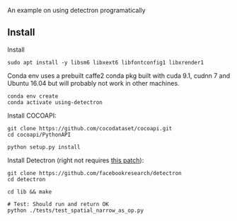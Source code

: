
An example on using detectron programatically

## Install

Install

```
sudo apt install -y libsm6 libxext6 libfontconfig1 libxrender1
```


Conda env uses a prebuilt caffe2 conda pkg built with cuda 9.1, cudnn 7 and Ubuntu 16.04 but will probably not work in other machines.

```
conda env create
conda activate using-detectron
```

Install COCOAPI:

```
git clone https://github.com/cocodataset/cocoapi.git
cd cocoapi/PythonAPI

python setup.py install
```

Install Detectron (right not requires [this patch](https://github.com/facebookresearch/Detectron/pull/112)):

```
git clone https://github.com/facebookresearch/detectron
cd detectron

cd lib && make

# Test: Should run and return OK
python ./tests/test_spatial_narrow_as_op.py
```
